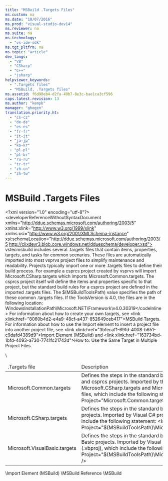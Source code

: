 ```yaml
---
title: "MSBuild .Targets Files"
ms.custom: na
ms.date: "10/07/2016"
ms.prod: "visual-studio-dev14"
ms.reviewer: na
ms.suite: na
ms.technology: 
  - "vs-ide-sdk"
ms.tgt_pltfrm: na
ms.topic: "article"
dev_langs: 
  - "VB"
  - "CSharp"
  - "C++"
  - "jsharp"
helpviewer_keywords: 
  - ".Targets files"
  - "MSBuild, .Targets files"
ms.assetid: f6d98eb4-d2fa-49b7-8e3c-bae1ca3cf596
caps.latest.revision: 13
ms.author: "kempb"
manager: "ghogen"
translation.priority.ht: 
  - "cs-cz"
  - "de-de"
  - "es-es"
  - "fr-fr"
  - "it-it"
  - "ja-jp"
  - "ko-kr"
  - "pl-pl"
  - "pt-br"
  - "ru-ru"
  - "tr-tr"
  - "zh-cn"
  - "zh-tw"
---
```

# MSBuild .Targets Files
\<?xml version="1.0" encoding="utf-8"?>
\<developerReferenceWithoutSyntaxDocument xmlns="http://ddue.schemas.microsoft.com/authoring/2003/5" xmlns:xlink="http://www.w3.org/1999/xlink" xmlns:xsi="http://www.w3.org/2001/XMLSchema-instance" xsi:schemaLocation="http://ddue.schemas.microsoft.com/authoring/2003/5 http://clixdevr3.blob.core.windows.net/ddueschema/developer.xsd">
  <introduction>
    <para>
      <token>vstecmsbuild</token> includes several .targets files that contain items, properties, targets, and tasks for common scenarios. These files are automatically imported into most <token>vsprvs</token> project files to simplify maintenance and readability.</para>
    <para>Projects typically import one or more .targets files to define their build process. For example a <token>csprcs</token> project created by <token>vsprvs</token> will import Microsoft.CSharp.targets which imports Microsoft.Common.targets. The <token>csprcs</token> project itself will define the items and properties specific to that project, but the standard build rules for a <token>csprcs</token> project are defined in the imported .targets files.</para>
    <para>The <codeInline>$(MSBuildToolsPath)</codeInline> value specifies the path of these common .targets files. If the <languageKeyword>ToolsVersion</languageKeyword> is 4.0, the files are in the following location: <codeInline>WindowsInstallationPath\Microsoft.NET\Framework\v4.0.30319\</codeInline></para>
    <alert class="note">
      <para>For information about how to create your own targets, see \<link xlink:href="8060b4d2-e4a9-48cf-a437-852649ceb417">MSBuild Targets</link>. For information about how to use the <unmanagedCodeEntityReference>Import</unmanagedCodeEntityReference> element to insert a project file into another project file, see \<link xlink:href="3bfecaf1-69fd-4008-b651-c9dafd4389d9">Import Element (MSBuild)</link> and \<link xlink:href="163734bd-1bfd-4093-a730-7741fc21742d">How to: Use the Same Target in Multiple Project Files</link>.</para>
    </alert>
  </introduction>
  <section>
    <title>Common .Targets Files</title>
    <content>
      \<table xmlns:caps="http://schemas.microsoft.com/build/caps/2013/11">
        <thead>
          <tr>
            <TD>
              <para>.Targets file</para>
            </TD>
            <TD>
              <para>Description</para>
            </TD>
          </tr>
        </thead>
        <tbody>
          <tr>
            <TD>
              <para>Microsoft.Common.targets</para>
            </TD>
            <TD>
              <para>Defines the steps in the standard build process for <token>vbprvb</token> and <token>csprcs</token> projects.</para>
              <para>Imported by the Microsoft.CSharp.targets and Microsoft.VisualBasic.targets files, which include the following statement: <codeInline>&lt;Import Project="Microsoft.Common.targets" /&gt;</codeInline></para>
            </TD>
          </tr>
          <tr>
            <TD>
              <para>Microsoft.CSharp.targets</para>
            </TD>
            <TD>
              <para>Defines the steps in the standard build process for Visual C# projects.</para>
              <para>Imported by Visual C# project files (.csproj), which include the following statement: <codeInline>&lt;Import Project="$(MSBuildToolsPath)\Microsoft.CSharp.targets" /&gt;</codeInline></para>
            </TD>
          </tr>
          <tr>
            <TD>
              <para>Microsoft.VisualBasic.targets</para>
            </TD>
            <TD>
              <para>Defines the steps in the standard build process for Visual Basic projects.</para>
              <para>Imported by Visual Basic project files (.vbproj), which include the following statement: <codeInline>&lt;Import Project="$(MSBuildToolsPath)\Microsoft.VisualBasic.targets" /&gt;</codeInline></para>
            </TD>
          </tr>
        </tbody>
      </table>
    </content>
  </section>
  <relatedTopics>
    \<link xlink:href="3bfecaf1-69fd-4008-b651-c9dafd4389d9">Import Element (MSBuild)</link>
\<link xlink:href="093395e1-70da-4f74-b34d-046c5e2b32e8">MSBuild Reference</link>
\<link xlink:href="e39f13f7-1e1d-4435-95ca-0c222bca071c">MSBuild</link></relatedTopics>
</developerReferenceWithoutSyntaxDocument>